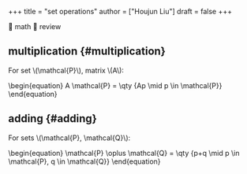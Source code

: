 +++
title = "set operations"
author = ["Houjun Liu"]
draft = false
+++

:clap: math :clap: review


## multiplication {#multiplication}

For set \\(\mathcal{P}\\), matrix \\(A\\):

\begin{equation}
A \mathcal{P} = \qty {Ap \mid p \in \mathcal{P}}
\end{equation}


## adding {#adding}

For sets \\(\mathcal{P}, \mathcal{Q}\\):

\begin{equation}
\mathcal{P} \oplus \mathcal{Q} = \qty {p+q \mid p \in \mathcal{P}, q \in \mathcal{Q}}
\end{equation}
